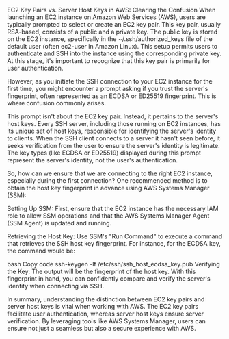 EC2 Key Pairs vs. Server Host Keys in AWS: Clearing the Confusion
When launching an EC2 instance on Amazon Web Services (AWS), users are typically prompted to select or create an EC2 key pair. This key pair, usually RSA-based, consists of a public and a private key. The public key is stored on the EC2 instance, specifically in the ~/.ssh/authorized_keys file of the default user (often ec2-user in Amazon Linux). This setup permits users to authenticate and SSH into the instance using the corresponding private key. At this stage, it's important to recognize that this key pair is primarily for user authentication.

However, as you initiate the SSH connection to your EC2 instance for the first time, you might encounter a prompt asking if you trust the server's fingerprint, often represented as an ECDSA or ED25519 fingerprint. This is where confusion commonly arises.

This prompt isn't about the EC2 key pair. Instead, it pertains to the server's host keys. Every SSH server, including those running on EC2 instances, has its unique set of host keys, responsible for identifying the server's identity to clients. When the SSH client connects to a server it hasn't seen before, it seeks verification from the user to ensure the server's identity is legitimate. The key types (like ECDSA or ED25519) displayed during this prompt represent the server's identity, not the user's authentication.

So, how can we ensure that we are connecting to the right EC2 instance, especially during the first connection? One recommended method is to obtain the host key fingerprint in advance using AWS Systems Manager (SSM):

Setting Up SSM: First, ensure that the EC2 instance has the necessary IAM role to allow SSM operations and that the AWS Systems Manager Agent (SSM Agent) is updated and running.

Retrieving the Host Key: Use SSM's "Run Command" to execute a command that retrieves the SSH host key fingerprint. For instance, for the ECDSA key, the command would be:

bash
Copy code
ssh-keygen -lf /etc/ssh/ssh_host_ecdsa_key.pub
Verifying the Key: The output will be the fingerprint of the host key. With this fingerprint in hand, you can confidently compare and verify the server's identity when connecting via SSH.

In summary, understanding the distinction between EC2 key pairs and server host keys is vital when working with AWS. The EC2 key pairs facilitate user authentication, whereas server host keys ensure server verification. By leveraging tools like AWS Systems Manager, users can ensure not just a seamless but also a secure experience with AWS.
